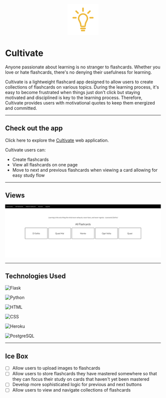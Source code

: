 <p align="center">
<img width="100" src="myapp/static/images/Cultivate_img.png")
</p>

# Cultivate

Anyone passionate about learning is no stranger to flashcards. Whether you love or hate flashcards, there's no denying their usefulness for learning. 

Cultivate is a lightweight flashcard app designed to allow users to create collections of flashcards on various topics. During the learning process, it's easy to become frustrated when things just don't click but staying motivated and disciplined is key to the learning process. Therefore, Cultivate provides users with motivational quotes to keep them energized and committed. 

---
## Check out the app

Click here to explore the [Cultivate](https://cultivate-learning.herokuapp.com/) web application. 

Cultivate users can:
* Create flashcards
* View all flashcards on one page
* Move to next and previous flashcards when viewing a card allowing for easy study flow

---
## Views
![All Flashcards View](myapp/static/images/View%20Cultivate.png)

---
## Technologies Used
![Flask](https://img.shields.io/badge/Flask-000000?style=for-the-badge&logo=flask&logoColor=white)

![Python](https://img.shields.io/badge/Python-3776AB?style=for-the-badge&logo=python&logoColor=white)

![HTML](https://img.shields.io/badge/HTML5-E34F26?style=for-the-badge&logo=html5&logoColor=white)

![CSS](https://img.shields.io/badge/CSS-239120?&style=for-the-badge&logo=css3&logoColor=white)

![Heroku](https://img.shields.io/badge/Heroku-430098?style=for-the-badge&logo=heroku&logoColor=white)

![PostgreSQL](https://img.shields.io/badge/PostgreSQL-316192?style=for-the-badge&logo=postgresql&logoColor=white)

---
## Ice Box

- [ ] Allow users to upload images to flashcards
- [ ] Allow users to store flashcards they have mastered somewhere so that they can focus their study on cards that haven't yet been mastered
- [ ] Develop more sophisticated logic for previous and next buttons 
- [ ] Allow users to view and navigate collections of flashcards 
